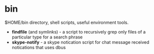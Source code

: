 bin
===

$HOME/bin directory, shell scripts, useful environment tools.

* **findfile** (and symlinks) - a script to recursively grep only files of a particular type for a search phrase
* **skype-notify** - a skype notication script for chat message received notications that uses dbus
